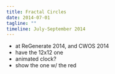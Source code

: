 ```yaml
---
title: Fractal Circles
date: 2014-07-01
tagline: ""
timeline: July-September 2014
---
```


* at ReGenerate 2014, and CWOS 2014
* have the 12x12 one
* animated clock?
* show the one w/ the red
